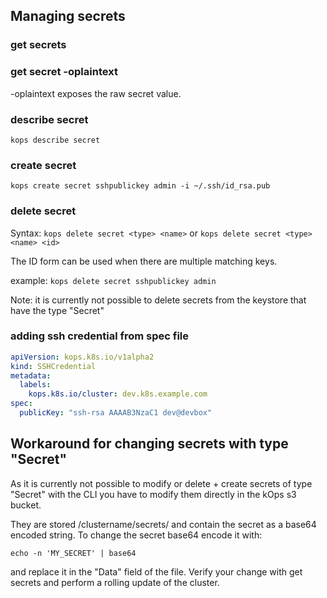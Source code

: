## Managing secrets

### get secrets

### get secret <name> -oplaintext

-oplaintext exposes the raw secret value.

### describe secret

`kops describe secret`

### create secret

`kops create secret sshpublickey admin -i ~/.ssh/id_rsa.pub`

### delete secret

Syntax: `kops delete secret <type> <name>`
or `kops delete secret <type> <name> <id>`

The ID form can be used when there are multiple matching keys.

example:
`kops delete secret sshpublickey admin`

Note: it is currently not possible to delete secrets from the keystore that have the type "Secret"

### adding ssh credential from spec file
```yaml
apiVersion: kops.k8s.io/v1alpha2
kind: SSHCredential
metadata:
  labels:
    kops.k8s.io/cluster: dev.k8s.example.com
spec:
  publicKey: "ssh-rsa AAAAB3NzaC1 dev@devbox"
```

## Workaround for changing secrets with type "Secret"
As it is currently not possible to modify or delete + create secrets of type "Secret" with the CLI you have to modify them directly in the kOps s3 bucket.

They are stored /clustername/secrets/ and contain the secret as a base64 encoded string. To change the secret base64 encode it with:

```echo -n 'MY_SECRET' | base64```

and replace it in the "Data" field of the file. Verify your change with get secrets and perform a rolling update of the cluster.
